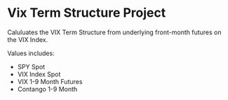 # Vix Term Structure Project

Caluluates the VIX Term Structure from underlying front-month futures on the VIX Index.

Values includes:

- SPY Spot
- VIX Index Spot
- VIX 1-9 Month Futures
- Contango 1-9 Month 
